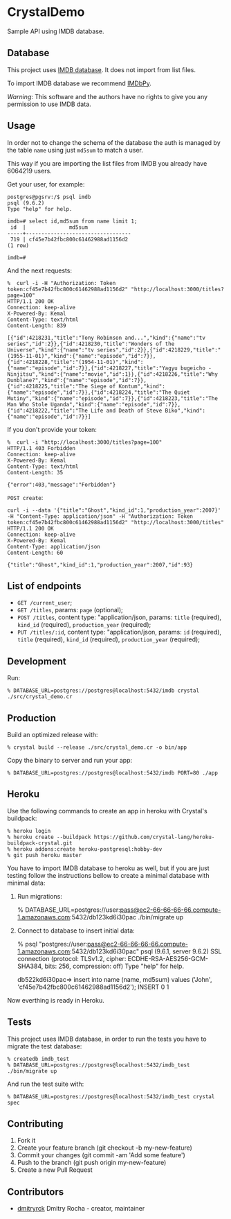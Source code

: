 # CrystalDemo

Sample API using IMDB database.

## Database

This project uses [IMDB database](http://www.imdb.com/interfaces). It does not
import from list files.

To import IMDB database we recommend [IMDbPy](http://imdbpy.sourceforge.net/).

*Warning*: This software and the authors have no rights to give you any
permission to use IMDB data.

## Usage

In order not to change the schema of the database the auth is managed by the
table `name` using just `md5sum` to match a user.

This way if you are importing the list files from IMDB you already have 6064219
users.

Get your user, for example:

    postgres@pgsrv:/$ psql imdb
    psql (9.6.2)
    Type "help" for help.

    imdb=# select id,md5sum from name limit 1;
     id  |              md5sum
    -----+----------------------------------
     719 | cf45e7b42fbc800c61462988ad1156d2
    (1 row)

    imdb=#

And the next requests:

    %  curl -i -H "Authorization: Token token:cf45e7b42fbc800c61462988ad1156d2" "http://localhost:3000/titles?page=100"
    HTTP/1.1 200 OK
    Connection: keep-alive
    X-Powered-By: Kemal
    Content-Type: text/html
    Content-Length: 839

    [{"id":4218231,"title":"Tony Robinson and...","kind":{"name":"tv series","id":2}},{"id":4218230,"title":"Wonders of the Universe","kind":{"name":"tv series","id":2}},{"id":4218229,"title":"(1955-11-01)","kind":{"name":"episode","id":7}},{"id":4218228,"title":"(1954-11-01)","kind":{"name":"episode","id":7}},{"id":4218227,"title":"Yagyu bugeicho - Ninjitsu","kind":{"name":"movie","id":1}},{"id":4218226,"title":"Why Dunblane?","kind":{"name":"episode","id":7}},{"id":4218225,"title":"The Siege of Kontum","kind":{"name":"episode","id":7}},{"id":4218224,"title":"The Quiet Mutiny","kind":{"name":"episode","id":7}},{"id":4218223,"title":"The Man Who Stole Uganda","kind":{"name":"episode","id":7}},{"id":4218222,"title":"The Life and Death of Steve Biko","kind":{"name":"episode","id":7}}]

If you don't provide your token:

    %  curl -i "http://localhost:3000/titles?page=100"
    HTTP/1.1 403 Forbidden
    Connection: keep-alive
    X-Powered-By: Kemal
    Content-Type: text/html
    Content-Length: 35

    {"error":403,"message":"Forbidden"}

`POST create`:

    curl -i --data '{"title":"Ghost","kind_id":1,"production_year":2007}' -H "Content-Type: application/json" -H "Authorization: Token token:cf45e7b42fbc800c61462988ad1156d2" "http://localhost:3000/titles"
    HTTP/1.1 200 OK
    Connection: keep-alive
    X-Powered-By: Kemal
    Content-Type: application/json
    Content-Length: 60

    {"title":"Ghost","kind_id":1,"production_year":2007,"id":93}


## List of endpoints

* `GET /current_user`;
* `GET /titles`, params: `page` (optional);
* `POST /titles`, content type: "application/json, params: `title` (required),
`kind_id` (required), `production_year` (required);
* `PUT /titles/:id`, content type: "application/json, params: `id` (required),
`title` (required), `kind_id` (required), `production_year` (required);

## Development

Run:

    % DATABASE_URL=postgres://postgres@localhost:5432/imdb crystal ./src/crystal_demo.cr

## Production

Build an optimized release with:

    % crystal build --release ./src/crystal_demo.cr -o bin/app

Copy the binary to server and run your app:

    % DATABASE_URL=postgres://postgres@localhost:5432/imdb PORT=80 ./app

## Heroku

Use the following commands to create an app in heroku with Crystal's buildpack:

    % heroku login
    % heroku create --buildpack https://github.com/crystal-lang/heroku-buildpack-crystal.git
    % heroku addons:create heroku-postgresql:hobby-dev
    % git push heroku master

You have to import IMDB database to heroku as well, but if you are just
testing follow the instructions bellow to create a minimal database with
minimal data:

1. Run migrations:

    % DATABASE_URL=postgres://user:pass@ec2-66-66-66-66.compute-1.amazonaws.com:5432/db123kd6i30pac ./bin/migrate up

2. Connect to database to insert initial data:

    % psql "postgres://user:pass@ec2-66-66-66-66.compute-1.amazonaws.com:5432/db123kd6i30pac"
    psql (9.6.1, server 9.6.2)
    SSL connection (protocol: TLSv1.2, cipher: ECDHE-RSA-AES256-GCM-SHA384, bits: 256, compression: off)
    Type "help" for help.
    
    db522kd6i30pac=> insert into name (name, md5sum) values ('John', 'cf45e7b42fbc800c61462988ad1156d2');
    INSERT 0 1

Now everthing is ready in Heroku.

## Tests

This project uses IMDB database, in order to run the tests you have to migrate
the test database:

    % createdb imdb_test
    % DATABASE_URL=postgres://postgres@localhost:5432/imdb_test ./bin/migrate up

And run the test suite with:

    % DATABASE_URL=postgres://postgres@localhost:5432/imdb_test crystal spec

## Contributing

1. Fork it
2. Create your feature branch (git checkout -b my-new-feature)
3. Commit your changes (git commit -am 'Add some feature')
4. Push to the branch (git push origin my-new-feature)
5. Create a new Pull Request

## Contributors

- [dmitryrck](https://github.com/dmitryrck) Dmitry Rocha - creator, maintainer
